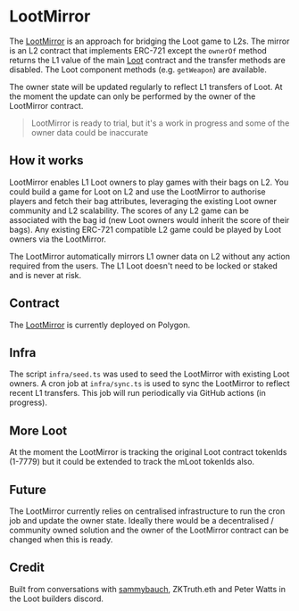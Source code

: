 # LootMirror

The [LootMirror](https://polygonscan.com/address/0xd09b6fbace8c284b2a6633c74163e2520f585acf#code) is an approach for bridging the Loot game to L2s. The mirror is an L2 contract that implements ERC-721 except the `ownerOf` method returns the L1 value of the main [Loot](https://etherscan.io/token/0xff9c1b15b16263c61d017ee9f65c50e4ae0113d7#readContract) contract and the transfer methods are disabled. The Loot component methods (e.g. `getWeapon`) are available.

The owner state will be updated regularly to reflect L1 transfers of Loot. At the moment the update can only be performed by the owner of the LootMirror contract.

> LootMirror is ready to trial, but it's a work in progress and some of the owner data could be inaccurate

## How it works

LootMirror enables L1 Loot owners to play games with their bags on L2. You could build a game for Loot on L2 and use the LootMirror to authorise players and fetch their bag attributes, leveraging the existing Loot owner community and L2 scalability. The scores of any L2 game can be associated with the bag id (new Loot owners would inherit the score of their bags). Any existing ERC-721 compatible L2 game could be played by Loot owners via the LootMirror.

The LootMirror automatically mirrors L1 owner data on L2 without any action required from the users. The L1 Loot doesn't need to be locked or staked and is never at risk.

## Contract

The [LootMirror](https://polygonscan.com/address/0xd09b6fbace8c284b2a6633c74163e2520f585acf#code) is currently deployed on Polygon.

## Infra

The script `infra/seed.ts` was used to seed the LootMirror with existing Loot owners. A cron job at `infra/sync.ts` is used to sync the LootMirror to reflect recent L1 transfers. This job will run periodically via GitHub actions (in progress).

## More Loot

At the moment the LootMirror is tracking the original Loot contract tokenIds (1-7779) but it could be extended to track the mLoot tokenIds also.

## Future

The LootMirror currently relies on centralised infrastructure to run the cron job and update the owner state. Ideally there would be a decentralised / community owned solution and the owner of the LootMirror contract can be changed when this is ready.

## Credit

Built from conversations with [sammybauch](https://twitter.com/sammybauch), ZKTruth.eth and Peter Watts in the Loot builders discord.

